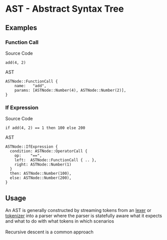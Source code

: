 # AST - Abstract Syntax Tree

## Examples

### Function Call

Source Code
```
add(4, 2)
```

AST
```
ASTNode::FunctionCall {
    name:   "add",
    params: [ASTNode::Number(4), ASTNode::Number(2)],
}
```

### If Expression

Source Code
```
if add(4, 2) == 1 then 100 else 200
```

AST
```
ASTNode::IfExpression {
  condition: ASTNode::OperatorCall {
    op:    "==",
    left:  ASTNode::FunctionCall { .. },
    right: ASTNode::Number(1)
  }
  then: ASTNode::Number(100),
  else: ASTNode::Number(200),
}
```

## Usage

An AST is generally constructed by streaming tokens from an [lexer](content/lexer.md) or [tokenizer](content/tokenizer.md) into a parser where the parser is statefully aware what it expects and what to do with what tokens in which scenarios\
\
Recursive descent is a common approach
